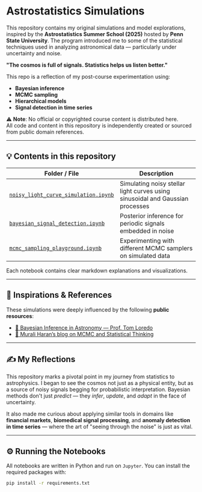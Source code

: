 # Astrostatistics Simulations

This repository contains my original simulations and model explorations, inspired by the **Astrostatistics Summer School (2025)** hosted by **Penn State University**. The program introduced me to some of the statistical techniques used in analyzing astronomical data — particularly under uncertainty and noise.

**"The cosmos is full of signals. Statistics helps us listen better."**

This repo is a reflection of my post-course experimentation using:
- **Bayesian inference**
- **MCMC sampling**
- **Hierarchical models**
- **Signal detection in time series**

⚠️ **Note**: No official or copyrighted course content is distributed here.  
All code and content in this repository is independently created or sourced from public domain references.

---

## 💡 Contents in this repository

| Folder / File | Description |
|---------------|-------------|
| [`noisy_light_curve_simulation.ipynb`](my_notebooks/noisy_light_curve_simulation.ipynb) | Simulating noisy stellar light curves using sinusoidal and Gaussian processes |
| [`bayesian_signal_detection.ipynb`](my_notebooks/posterior-inference-for-periodic-signals.ipynb) | Posterior inference for periodic signals embedded in noise |
| [`mcmc_sampling_playground.ipynb`](my_notebooks/mcmc_sampling_playground.ipynb) | Experimenting with different MCMC samplers on simulated data |

Each notebook contains clear markdown explanations and visualizations.

---

## 🔭 Inspirations & References

These simulations were deeply influenced by the following **public resources**:

- [📘 Bayesian Inference in Astronomy — Prof. Tom Loredo](public_resources/bayes_loredo)
- [🧠 Murali Haran’s blog on MCMC and Statistical Thinking](https://murali-haran.github.io/MCMCtut/MCMC.html)

---

## ✍️ My Reflections

This repository marks a pivotal point in my journey from statistics to astrophysics. I began to see the cosmos not just as a physical entity, but as a source of noisy signals begging for probabilistic interpretation. Bayesian methods don't just *predict* — they *infer*, *update*, and *adapt* in the face of uncertainty.

It also made me curious about applying similar tools in domains like **financial markets**, **biomedical signal processing**, and **anomaly detection in time series** — where the art of "seeing through the noise" is just as vital.

---

## ⚙️ Running the Notebooks

All notebooks are written in Python and run on `Jupyter`. You can install the required packages with:

```bash
pip install -r requirements.txt
